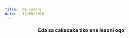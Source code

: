 ```yaml
---
title:  Na lesoni
date:   12/05/2018
---
```


### <center>Eda sa cakacaka tiko ena lesoni oqo</center>